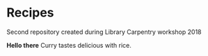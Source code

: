 # Recipes
Second repository created during Library Carpentry workshop 2018

**Hello there** 
Curry tastes delicious with rice.
